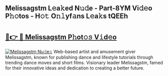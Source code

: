 ## Melissagstm L𝚎a𝚔ed N𝚞𝚍e - Part-8YM Vi𝚍𝚎o P𝚑𝚘tos - H𝚘𝚝 O𝚗𝚕yf𝚊ns L𝚎a𝚔s tQEEh

# <h2><a href="http://kfczaa.oniu.top/?m=Melissagstm">🔗👉 🔴 Melissagstm P𝚑ot𝚘𝚜 V𝚒d𝚎o</a></h2>

[![Melissagstm Nu𝚍e𝚜](https://i.imgur.com/0qMVB7G.gif)](http://kfczaa.oniu.top/?m=Melissagstm)
Web-based artist and amusement giver Melissagstm, known for publishing dance and lifestyle tutorials through trending dance moves and short films. Visionary leader Melissagstm, famed for their innovative ideas and dedication to creating a better future.  

